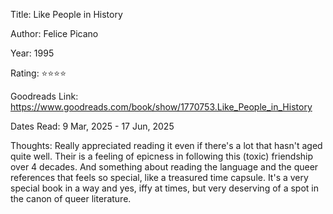 Title:
Like People in History

Author:
Felice Picano

Year:
1995

Rating:
⭐⭐⭐⭐

Goodreads Link:
https://www.goodreads.com/book/show/1770753.Like_People_in_History

Dates Read:
9 Mar, 2025 - 17 Jun, 2025

Thoughts:
Really appreciated reading it even if there's a lot that hasn't aged quite
well. Their is a feeling of epicness in following this (toxic) friendship over
4 decades. And something about reading the language and the queer references
that feels so special, like a treasured time capsule. It's a very special book
in a way and yes, iffy at times, but very deserving of a spot in the canon of
queer literature.